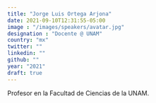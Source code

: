 ```yaml
---
title: "Jorge Luis Ortega Arjona"
date: 2021-09-10T12:31:55-05:00
image : "/images/speakers/avatar.jpg"
designation : "Docente @ UNAM"
country: "mx"
twitter: ""
linkedin: ""
github: ""
year: "2021"
draft: true
---
```


Profesor en la Facultad de Ciencias de la UNAM.